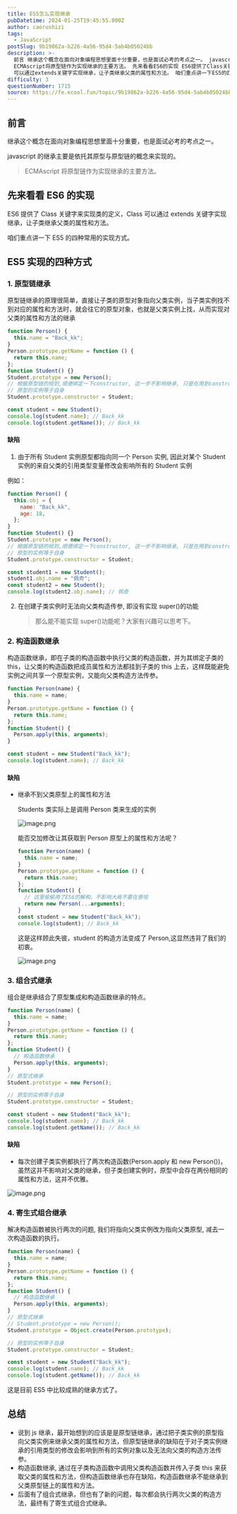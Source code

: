 ```yaml
---
title: ES5怎么实现继承
pubDatetime: 2024-01-25T19:45:55.000Z
author: caorushizi
tags:
  - JavaScript
postSlug: 9b19862a-b226-4a56-95d4-5ab4b05024bb
description: >-
  前言 继承这个概念在面向对象编程思想里面十分重要，也是面试必考的考点之一。 javascript的继承主要是依托其原型与原型链的概念来实现的。
  ECMAscript将原型链作为实现继承的主要方法。 先来看看ES6的实现 ES6提供了Class关键字来实现类的定义，Class
  可以通过extends关键字实现继承，让子类继承父类的属性和方法。 咱们重点讲一下ES5的四种常用的实现方式。 ES5实现的
difficulty: 3
questionNumber: 1715
source: https://fe.ecool.fun/topic/9b19862a-b226-4a56-95d4-5ab4b05024bb
---
```


## 前言

继承这个概念在面向对象编程思想里面十分重要，也是面试必考的考点之一。

javascript 的继承主要是依托其原型与原型链的概念来实现的。

> ECMAscript 将原型链作为实现继承的主要方法。

## 先来看看 ES6 的实现

ES6 提供了 Class 关键字来实现类的定义，Class 可以通过 extends 关键字实现继承，让子类继承父类的属性和方法。

咱们重点讲一下 ES5 的四种常用的实现方式。

## ES5 实现的四种方式

### 1. 原型链继承

原型链继承的原理很简单，直接让子类的原型对象指向父类实例，当子类实例找不到对应的属性和方法时，就会往它的原型对象，也就是父类实例上找，从而实现对父类的属性和方法的继承

```js
function Person() {
  this.name = "Back_kk";
}
Person.prototype.getName = function () {
  return this.name;
};
function Student() {}
Student.prototype = new Person();
// 根据原型链的规则,顺便绑定一下constructor, 这一步不影响继承, 只是在用到constructor时会需要
// 原型的实例等于自身
Student.prototype.constructor = Student;

const student = new Student();
console.log(student.name); // Back_kk
console.log(student.getName()); // Back_kk
```

#### 缺陷

1. 由于所有 Student 实例原型都指向同一个 Person 实例, 因此对某个 Student 实例的来自父类的引用类型变量修改会影响所有的 Student 实例

例如：

```js
function Person() {
  this.obj = {
    name: "Back_kk",
    age: 18,
  };
}
function Student() {}
Student.prototype = new Person();
// 根据原型链的规则,顺便绑定一下constructor, 这一步不影响继承, 只是在用到constructor时会需要
// 原型的实例等于自身
Student.prototype.constructor = Student;

const student1 = new Student();
student1.obj.name = "佩奇";
const student2 = new Student();
console.log(student2.obj.name); // 佩奇
```

2. 在创建子类实例时无法向父类构造传参, 即没有实现 super()的功能
   > 那么能不能实现 super()功能呢？大家有兴趣可以思考下。

### 2. 构造函数继承

构造函数继承，即在子类的构造函数中执行父类的构造函数，并为其绑定子类的 this，让父类的构造函数把成员属性和方法都挂到子类的 this 上去，这样既能避免实例之间共享一个原型实例，又能向父类构造方法传参。

```js
function Person(name) {
  this.name = name;
}
Person.prototype.getName = function () {
  return this.name;
};
function Student() {
  Person.apply(this, arguments);
}

const student = new Student("Back_kk");
console.log(student.name); // Back_kk
```

#### 缺陷

- 继承不到父类原型上的属性和方法

  Students 类实际上是调用 Person 类来生成的实例

  ![image.png](https://static.ecool.fun//article/a50f6973-6894-41cb-97c2-cb712923493d.jpeg)

  能否交加修改让其获取到 Person 原型上的属性和方法呢？

  ```js
  function Person(name) {
    this.name = name;
  }
  Person.prototype.getName = function () {
    return this.name;
  };
  function Student() {
    // 这里偷偷用了ES6的解构，不影响大局不要在意哈
    return new Person(...arguments);
  }
  const student = new Student("Back_kk");
  console.log(student); // Back_kk
  ```

  这是这样顾此失彼，student 的构造方法变成了 Person,这显然违背了我们的初衷。

  ![image.png](https://static.ecool.fun//article/59ac0d6d-bb41-435f-8732-0cf1e631564c.jpeg)

### 3. 组合式继承

组合是继承结合了原型集成和构造函数继承的特点。

```js
function Person(name) {
  this.name = name;
}
Person.prototype.getName = function () {
  return this.name;
};
function Student() {
  // 构造函数继承
  Person.apply(this, arguments);
}
// 原型式继承
Student.prototype = new Person();

// 原型的实例等于自身
Student.prototype.constructor = Student;

const student = new Student("Back_kk");
console.log(student.name); // Back_kk
console.log(student.getName()); // Back_kk
```

#### 缺陷

- 每次创建子类实例都执行了两次构造函数(Person.apply 和 new Person())，虽然这并不影响对父类的继承，但子类创建实例时，原型中会存在两份相同的属性和方法，这并不优雅。

![image.png](https://static.ecool.fun//article/b145ef13-c51d-433f-80c0-0d7022647cab.jpeg)

### 4. 寄生式组合继承

解决构造函数被执行两次的问题, 我们将指向父类实例改为指向父类原型, 减去一次构造函数的执行。

```js
function Person(name) {
  this.name = name;
}
Person.prototype.getName = function () {
  return this.name;
};
function Student() {
  // 构造函数继承
  Person.apply(this, arguments);
}
// 原型式继承
// Student.prototype = new Person();
Student.prototype = Object.create(Person.prototype);

// 原型的实例等于自身
Student.prototype.constructor = Student;

const student = new Student("Back_kk");
console.log(student.name); // Back_kk
console.log(student.getName()); // Back_kk
```

这是目前 ES5 中比较成熟的继承方式了。

## 总结

- 说到 js 继承，最开始想到的应该是是原型链继承，通过把子类实例的原型指向父类实例来继承父类的属性和方法，但原型链继承的缺陷在于对子类实例继承的引用类型的修改会影响到所有的实例对象以及无法向父类的构造方法传参。
- 构造函数继承, 通过在子类构造函数中调用父类构造函数并传入子类 this 来获取父类的属性和方法，但构造函数继承也存在缺陷，构造函数继承不能继承到父类原型链上的属性和方法。
- 后面有了组合式继承，但也有了新的问题，每次都会执行两次父类的构造方法，最终有了寄生式组合式继承。
